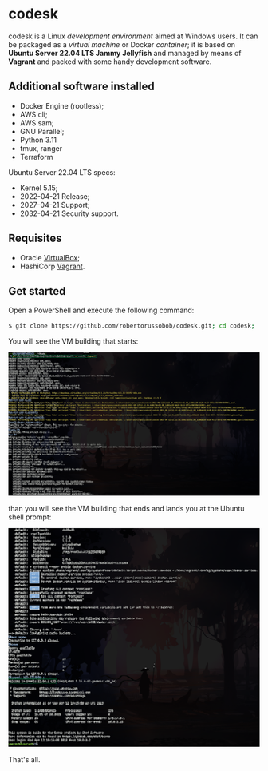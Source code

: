 # codesk

codesk is a Linux _development environment_ aimed at Windows users.
It can be packaged as a _virtual machine_ or Docker _container_; it is based on **Ubuntu Server 22.04 LTS Jammy Jellyfish** and managed by means of **Vagrant** and packed with some handy development software. 


## Additional software installed

- Docker Engine (rootless);
- AWS cli;
- AWS sam;
- GNU Parallel;
- Python 3.11
- tmux, ranger
- Terraform


Ubuntu Server 22.04 LTS specs:
- Kernel 5.15;
- 2022-04-21 Release;
- 2027-04-21 Support;
- 2032-04-21 Security support.

## Requisites

- Oracle [VirtualBox](https://www.virtualbox.org);
- HashiCorp [Vagrant](https://www.vagrantup.com).

## Get started

Open a PowerShell and execute the following command:
```bash
$ git clone https://github.com/robertorussobob/codesk.git; cd codesk; ./up.ps1
```

You will see the VM building that starts:

![](./codesk1.png)

than you will see the VM building that ends and lands you at the Ubuntu shell prompt:

![](./codesk2.png)

That's all.

